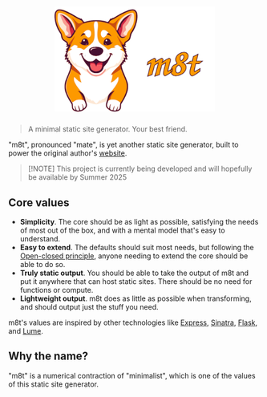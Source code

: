 <h1 align="center">
	<img width="320" src="assets/logo.svg" alt="m8t">
</h1>

> A minimal static site generator. Your best friend.

"m8t", pronounced "mate", is yet another static site generator, built to power the original author's
[website](https://gedge.ca).

> [!NOTE] This project is currently being developed and will hopefully be available by Summer 2025

## Core values

- **Simplicity**. The core should be as light as possible, satisfying the needs of most out of the box, and with a
  mental model that's easy to understand.
- **Easy to extend**. The defaults should suit most needs, but following the
  [Open-closed principle](https://en.wikipedia.org/wiki/Open%E2%80%93closed_principle), anyone needing to extend the
  core should be able to do so.
- **Truly static output**. You should be able to take the output of m8t and put it anywhere that can host static sites.
  There should be no need for functions or compute.
- **Lightweight output**. m8t does as little as possible when transforming, and should output just the stuff you need.

m8t's values are inspired by other technologies like [Express](https://expressjs.com/),
[Sinatra](https://sinatrarb.com/), [Flask](https://flask.palletsprojects.com/en/stable/), and
[Lume](https://lume.land/).

## Why the name?

"m8t" is a numerical contraction of "minimalist", which is one of the values of this static site generator.
